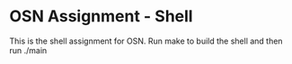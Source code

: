 # OSN Assignment - Shell

This is the shell assignment for OSN.
Run make to build the shell and then run ./main
